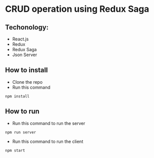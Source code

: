 # CRUD operation using Redux Saga


## Techonology:
* React.js
* Redux
* Redux Saga
* Json Server


## How to install

* Clone the repo
* Run this command
```
npm install

```

## How to run

* Run this command to run the server
```
npm run server
```
* Run this command to run the client
```
npm start
```

